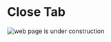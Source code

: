 # Close Tab

![web page is under construction](https://docimages.blob.core.chinacloudapi.cn/images/commingsoon20210514.jpg)
